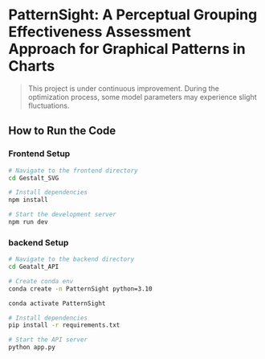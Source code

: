# PatternSight: A Perceptual Grouping Effectiveness Assessment Approach for Graphical Patterns in Charts
> This project is under continuous improvement. During the optimization process, some model parameters may experience slight fluctuations.
## How to Run the Code

### Frontend Setup

```bash
# Navigate to the frontend directory
cd Gestalt_SVG

# Install dependencies
npm install

# Start the development server
npm run dev
```

### backend Setup
```bash
# Navigate to the backend directory
cd Geatalt_API

# Create conda env
conda create -n PatternSight python=3.10

conda activate PatternSight

# Install dependencies
pip install -r requirements.txt

# Start the API server
python app.py
```
